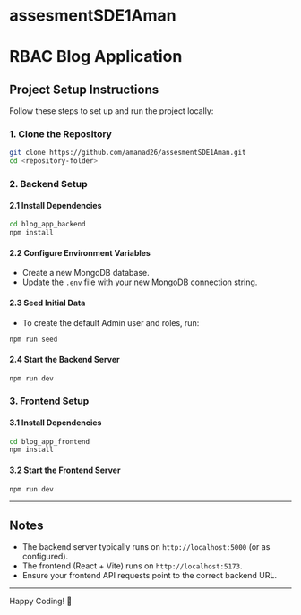 # assesmentSDE1Aman

# RBAC Blog Application

## Project Setup Instructions

Follow these steps to set up and run the project locally:

### 1. Clone the Repository
```bash
git clone https://github.com/amanad26/assesmentSDE1Aman.git
cd <repository-folder>
```

### 2. Backend Setup

#### 2.1 Install Dependencies
```bash
cd blog_app_backend
npm install
```

#### 2.2 Configure Environment Variables
- Create a new MongoDB database.
- Update the `.env` file with your new MongoDB connection string.

#### 2.3 Seed Initial Data
- To create the default Admin user and roles, run:
```bash
npm run seed
```

#### 2.4 Start the Backend Server
```bash
npm run dev
```

### 3. Frontend Setup

#### 3.1 Install Dependencies
```bash
cd blog_app_frontend
npm install
```

#### 3.2 Start the Frontend Server
```bash
npm run dev
```

---

## Notes
- The backend server typically runs on `http://localhost:5000` (or as configured).
- The frontend (React + Vite) runs on `http://localhost:5173`.
- Ensure your frontend API requests point to the correct backend URL.

---

Happy Coding! 🚀
